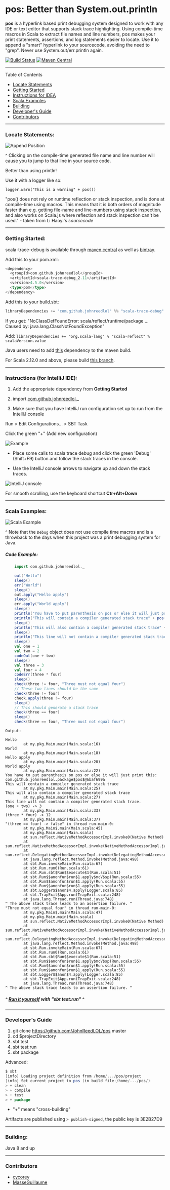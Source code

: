 # pos: Better than System.out.println

**pos** is a hyperlink based print debugging system designed to work with any IDE or text editor that supports stack trace highlighting. Using compile-time macros in Scala to extract file names and line numbers, pos makes your print statements, assertions, and log statements easier to locate. Use it to append a "smart" hyperlink to your sourcecode, avoiding the need to "grep". Never use System.out/err.println again.

[![Build Status](https://travis-ci.org/JohnReedLOL/scala-trace-debug.svg?branch=4.0)](https://travis-ci.org/JohnReedLOL/scala-trace-debug)
[![Maven Central](https://img.shields.io/maven-central/v/com.github.johnreedlol/scala-trace-debug_2.11.svg)](https://search.maven.org/#search%7Cga%7C1%7Cg%3A%22com.github.johnreedlol%22)

____________________________________________________________________________________________________________________

Table of Contents

* <a href="#Locate-Statements">Locate Statements</a>
* <a href="#Getting-Started">Getting Started</a>
* <a href="#Instructions">Instructions for IDEA</a>
* <a href="#Scala-Examples">Scala Examples</a>
* <a href="#Building">Building</a>
* <a href="#Developers-Guide">Developer's Guide</a>
* <a href="#Contributors">Contributors</a>

____________________________________________________________________________________________________________________


<a name="Locate-Statements"></a>

### Locate Statements:

![Append Position](https://i.imgur.com/oT8MkPv.png)

^ Clicking on the compile-time generated file name and line number will cause you to jump to that line in your source code.

Better than using println!

Use it with a logger like so:

`logger.warn("This is a warning" + pos())`

"pos() does not rely on runtime reflection or stack inspection, and is done at compile-time using macros. This means that it is both orders of magnitude faster than e.g. getting file-name and line-numbers using stack inspection, and also works on Scala.js where reflection and stack inspection can't be used." - taken from Li Haoyi's *sourcecode*

____________________________________________________________________________________________________________________

<a name="Getting-Started"></a>

### Getting Started:

scala-trace-debug is available through [maven central](https://search.maven.org/#search%7Cga%7C1%7Cg%3A%22com.github.johnreedlol%22) as well as [bintray](https://bintray.com/johnreed2/maven/scala-trace-debug/).

Add this to your pom.xml:

```scala
<dependency>
  <groupId>com.github.johnreedlol</groupId>
  <artifactId>scala-trace-debug_2.11</artifactId>
  <version>4.5.0</version>
  <type>pom</type>
</dependency>
```

Add this to your build.sbt:

```scala
libraryDependencies += "com.github.johnreedlol" %% "scala-trace-debug" % "4.5.0"
```

If you get: "NoClassDefFoundError: scala/reflect/runtime/package ... Caused by: java.lang.ClassNotFoundException"

Add: `libraryDependencies += "org.scala-lang" % "scala-reflect" % scalaVersion.value`

Java users need to add [this](http://mvnrepository.com/artifact/org.scala-lang/scala-library) dependency to the maven build.

For Scala 2.12.0 and above, please build [this branch](https://github.com/JohnReedLOL/scala-trace-debug/tree/5.0).
____________________________________________________________________________________________________________________

<a name="Instructions"></a>

### Instructions (for IntelliJ IDE):

1. Add the appropriate dependency from **Getting Started**

2. import [com.github.johnreedlol._](src/main/scala/com/github/johnreedlol/package.scala)

3. Make sure that you have IntelliJ run configuration set up to run from the IntelliJ console

Run > Edit Configurations... > SBT Task

Click the green "+" (Add new configuration)

![Example](http://i.imgur.com/UPZAJHo.png)

- Place some calls to scala trace debug and click the green 'Debug' (Shift+F9) button and follow the stack traces in the console. 
 
- Use the IntelliJ console arrows to navigate up and down the stack traces.

![IntelliJ console](http://s29.postimg.org/ud0knou1j/debug_Screenshot_Crop.png)

For smooth scrolling, use the keyboard shortcut **Ctr+Alt+Down**
____________________________________________________________________________________________________________________

<a name="Scala-Examples"></a>

### Scala Examples:

![Scala Example](http://i.imgur.com/JHiMwjS.png)

^ Note that the `Debug` object does not use compile time macros and is a throwback to the days when this project was a print debugging system for Java.

##### Code Example:

```scala
    import com.github.johnreedlol._

    out("Hello")
    sleep()
    err("World")
    sleep()
    out.apply("Hello apply")
    sleep()
    err.apply("World apply")
    sleep()
    println("You have to put parenthesis on pos or else it will just print this: " + pos.toString)
    println("This will contain a compiler generated stack trace" + pos())
    sleep()
    println("This will also contain a compiler generated stack trace" + pos.apply())
    sleep()
    println("This line will not contain a compiler generated stack trace.")
    sleep()
    val one = 1
    val two = 2
    codeOut(one + two)
    sleep()
    val three = 3
    val four = 4
    codeErr(three * four)
    sleep()
    check(three != four, "Three must not equal four")
    // These two lines should be the same
    check(three != four)
    check.apply(three != four)
    sleep()
    // This should generate a stack trace
    check(three == four)
    sleep()
    check(three == four, "Three must not equal four")
```

```
Output:

Hello
        at my.pkg.Main.main(Main.scala:16)
World
        at my.pkg.Main.main(Main.scala:18)
Hello apply
        at my.pkg.Main.main(Main.scala:20)
World apply
        at my.pkg.Main.main(Main.scala:22)
You have to put parenthesis on pos or else it will just print this: com.github.johnreedlol.package$pos$@6baf699a
This will contain a compiler generated stack trace
        at my.pkg.Main.main(Main.scala:25)
This will also contain a compiler generated stack trace
        at my.pkg.Main.main(Main.scala:27)
This line will not contain a compiler generated stack trace.
(one + two) -> 3
        at my.pkg.Main.main(Main.scala:33)
(three * four) -> 12
        at my.pkg.Main.main(Main.scala:37)
"(three == four) -> false" in thread run-main-0:
        at my.pkg.Main$.main(Main.scala:45)
        at my.pkg.Main.main(Main.scala)
        at sun.reflect.NativeMethodAccessorImpl.invoke0(Native Method)
        at sun.reflect.NativeMethodAccessorImpl.invoke(NativeMethodAccessorImpl.java:62)
        at sun.reflect.DelegatingMethodAccessorImpl.invoke(DelegatingMethodAccessorImpl.java:43)
        at java.lang.reflect.Method.invoke(Method.java:498)
        at sbt.Run.invokeMain(Run.scala:67)
        at sbt.Run.run0(Run.scala:61)
        at sbt.Run.sbt$Run$$execute$1(Run.scala:51)
        at sbt.Run$$anonfun$run$1.apply$mcV$sp(Run.scala:55)
        at sbt.Run$$anonfun$run$1.apply(Run.scala:55)
        at sbt.Run$$anonfun$run$1.apply(Run.scala:55)
        at sbt.Logger$$anon$4.apply(Logger.scala:85)
        at sbt.TrapExit$App.run(TrapExit.scala:248)
        at java.lang.Thread.run(Thread.java:748)
^ The above stack trace leads to an assertion failure. ^
"Three must not equal four" in thread run-main-0:
        at my.pkg.Main$.main(Main.scala:47)
        at my.pkg.Main.main(Main.scala)
        at sun.reflect.NativeMethodAccessorImpl.invoke0(Native Method)
        at sun.reflect.NativeMethodAccessorImpl.invoke(NativeMethodAccessorImpl.java:62)
        at sun.reflect.DelegatingMethodAccessorImpl.invoke(DelegatingMethodAccessorImpl.java:43)
        at java.lang.reflect.Method.invoke(Method.java:498)
        at sbt.Run.invokeMain(Run.scala:67)
        at sbt.Run.run0(Run.scala:61)
        at sbt.Run.sbt$Run$$execute$1(Run.scala:51)
        at sbt.Run$$anonfun$run$1.apply$mcV$sp(Run.scala:55)
        at sbt.Run$$anonfun$run$1.apply(Run.scala:55)
        at sbt.Run$$anonfun$run$1.apply(Run.scala:55)
        at sbt.Logger$$anon$4.apply(Logger.scala:85)
        at sbt.TrapExit$App.run(TrapExit.scala:248)
        at java.lang.Thread.run(Thread.java:748)
^ The above stack trace leads to an assertion failure. ^

```

##### ^ [Run it yourself](src/test/scala/my/pkg/Main.scala) with "sbt test:run" ^

____________________________________________________________________________________________________________________

### Developer's Guide

<a name="Developers-Guide"></a>

1. git clone https://github.com/JohnReedLOL/pos master
2. cd $projectDirectory
3. sbt test
4. sbt test:run
5. sbt package

Advanced: 
```scala
$ sbt
[info] Loading project definition from /home/.../pos/project
[info] Set current project to pos (in build file:/home/.../pos/)
> + clean
> + compile 
> + test
> + package
```

* "+" means "cross-building"

Artifacts are published using `> publish-signed`, the public key is 3E2B27D9

____________________________________________________________________________________________________________________

<a name="Building"></a>

### Building:

Java 8 and up
____________________________________________________________________________________________________________________

### Contributors

<a name="Contributors"></a>

- [cycorey](https://github.com/cycorey)
- [MasseGuillaume](https://github.com/MasseGuillaume)